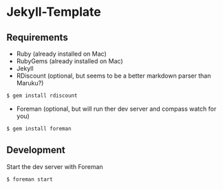 # Jekyll-Template

## Requirements

* Ruby (already installed on Mac)
* RubyGems (already installed on Mac)
* Jekyll
* RDiscount (optional, but seems to be a better markdown parser than Maruku?)

```sh
$ gem install rdiscount
```

* Foreman (optional, but will run ther dev server and compass watch for you)

```sh
$ gem install foreman
```

## Development

Start the dev server with Foreman

```sh
$ foreman start
```
